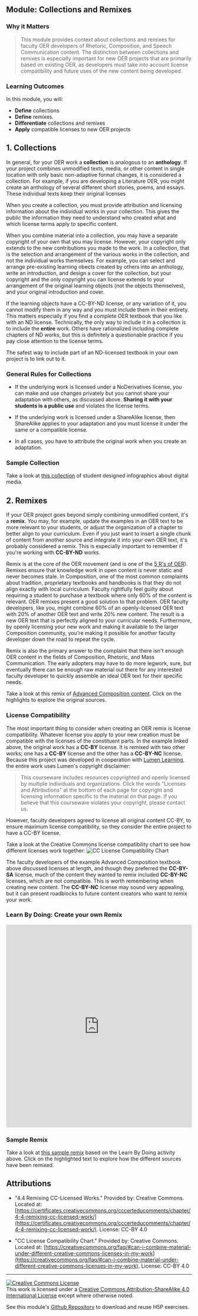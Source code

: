 ## Module: Collections and Remixes

### Why it Matters
> This module provides context about collections and remixes for faculty OER developers of Rhetoric, Composition, and Speech Communication content. The distinction between collections and remixes is especially important for new OER projects that are primarily based on existing OER, as developers must take into account license compatibility and future uses of the new content being developed. 

### Learning Outcomes
In this module, you will:
- **Define** collections 
- **Define** remixes.
- **Differentiate** collections and remixes
- **Apply** compatible licenses to new OER projects

## 1. Collections   
In general, for your OER work a **collection** is analogous to an **anthology**. If your project combines unmodified texts, media, or other content in single location with only basic non-adaptive format changes, it is considered a collection. For example, if you are developing a Literature OER, you might create an anthology of several different short stories, poems, and essays. These individual texts keep their original licenses 

When you create a collection, you must provide attribution and licensing information about the individual works in your collection. This gives the public the information they need to understand who created what and which license terms apply to specific content. 

When you combine material into a collection, you may have a separate copyright of your own that you may license. However, your copyright only extends to the new contributions you made to the work. In a collection, that is the selection and arrangement of the various works in the collection, and not the individual works themselves. For example, you can select and arrange pre-existing learning obects created by others into an anthology, write an introduction, and design a cover for the collection, but your copyright and the only copyright you can license extends to your arrangement of the original learning objects (not the objects themselves), and your original introduction and cover. 

If the learning objects have a CC-BY-ND license, or any variation of it, you cannot modify them in any way and you must include them in their entirety. This matters especially if you find a complete OER textbook that you like with an ND license. Technically, the only way to include it in a collection is to include the **entire** work. Others have rationalized including complete chapters of ND works, but this is definitely a questionable practice if you pay close attention to the license terms. 

The safest way to include part of an ND-licensed textbook in your own project is to link out to it. 

### General Rules for Collections
- If the underlying work is licensed under a NoDerivatives license, you can make and use changes privately but you cannot share your adaptation with others, as discussed above. **Sharing it with your students is a public use** and violates the license terms. 

- If the underlying work is licensed under a ShareAlike license, then ShareAlike applies to your adaptation and you must license it under the same or a compatible license. 

- In all cases, you have to attribute the original work when you create an adaptation.

### Sample Collection
Take a look at [this collection](collection.md) of student designed infographics about digital media. 

## 2. Remixes
If your OER project goes beyond simply combining unmodified content, it's a **remix**. You may, for example, update the examples in an OER text to be more relevant to your students, or adjust the organization of a chapter to better align to your curriculum. Even if you just want to insert a single chunk of content from another source and integrate it into your own OER text, it's probably considered a remix. This is especially important to remember if you're working with **CC-BY-ND** works. 

Remix is at the core of the OER movement (and is one of the [5 R's of OER](https://opencontent.org/blog/archives/355)). Remixes ensure that knowledge work in open content is never static and never becomes stale. In Composition, one of the most common complaints about tradition, proprietary textbooks and handbooks is that they do not align exactly with local curriculum. Faculty rightfully feel guilty about requiring a student to purchase a textbook where only 60% of the content is relevant. OER remixes present a good solution to that problem. OER faculty developers, like you, might combine 60% of an openly-licensed OER text with 20% of another OER text and write 20% new content. The result is a new OER text that is perfectly aligned to your curricular needs. Furthermore, by openly licensing your new work and making it available to the larger Composition community, you're making it possible for another faculty developer down the road to repeat the cycle. 

Remix is also the primary answer to the complaint that there isn't enough OER content in the fields of Composition, Rhetoric, and Mass Communication. The early adopters may have to do more legwork, sure, but eventually there can be enough raw material out there for any interested faculty developer to quickly assemble an ideal OER text for their specific needs. 

Take a look at this remix of [Advanced Composition content](https://hyp.is/go?url=https%3A%2F%2Fcourses.lumenlearning.com%2Folemiss-writ250%2Fchapter%2Fsearch-tools-databases%2F). Click on the highlights to explore the original sources. 

### License Compatibility
The most important thing to consider when creating an OER remix is license compatibility. Whatever license you apply to your new creation must be compatible with the licenses of the constituent parts. In the example linked above, the original work has a **CC-BY** license. It is remixed with two other works; one has a **CC-BY** license and the other has a **CC-BY-NC** license. Because this project was developed in cooperation with [Lumen Learning](http://www.lumenlearning.com), the entire work uses Lumen's copyright disclaimer:

> This courseware includes resources copyrighted and openly licensed by multiple individuals and organizations. Click the words "Licenses and Attributions" at the bottom of each page for copyright and licensing information specific to the material on that page. If you believe that this courseware violates your copyright, please contact us. 

However, faculty developers agreed to license all original content CC-BY, to ensure maximum license compatibility, so they consider the entire project to have a CC-BY license. 

Take a look at the Creative Commons license compatibility chart to see how different licenses work together: 
![CC License Compatibility Chart](media/compatibility.png)

The faculty developers of the example Advanced Composition textbook above discussed licenses at length, and though they preferred the **CC-BY-SA** license, much of the content they wanted to remix included **CC-BY-NC** licenses, which are not compatible. This is worth remembering when creating new content. The **CC-BY-NC** license may sound very appealing, but it can present roadblocks to future content creators who want to remix your work. 

### Learn By Doing: Create your own Remix

<iframe src="https://h5p.cwr.olemiss.edu/h5p/embed/84" width="100%" height="549" frameborder="0" allowfullscreen="allowfullscreen"></iframe>

### Sample Remix

Take a look at [this sample remix](https://hyp.is/go?url=https%3A%2F%2Fadavis46.github.io%2Fcccert_assignment4%2Fremix.html) based on the Learn By Doing activity above. Click on the highlighted text to explore how the different sources have been remixed. 

## Attributions

- "4.4 Remixing CC-Licensed Works." Provided by: Creative Commons. Located at: [https://certificates.creativecommons.org/cccerteducomments/chapter/4-4-remixing-cc-licensed-work/](https://certificates.creativecommons.org/cccerteducomments/chapter/4-4-remixing-cc-licensed-work/). License: CC-BY 4.0

- "CC License Compatibility Chart." Provided by: Creative Commons. Located at: [https://creativecommons.org/faq/#can-i-combine-material-under-different-creative-commons-licenses-in-my-work](https://creativecommons.org/faq/#can-i-combine-material-under-different-creative-commons-licenses-in-my-work). License: CC-BY 4.0

---------------
<a rel="license" href="http://creativecommons.org/licenses/by-sa/4.0/"><img alt="Creative Commons License" style="border-width:0" src="https://i.creativecommons.org/l/by-sa/4.0/88x31.png" /></a><br />This work is licensed under a <a rel="license" href="http://creativecommons.org/licenses/by-sa/4.0/">Creative Commons Attribution-ShareAlike 4.0 International License</a> except where otherwise noted. 

See this module's [Github Repository](https://github.com/adavis46/cccert_assignment3) to download and reuse H5P exercises. 
